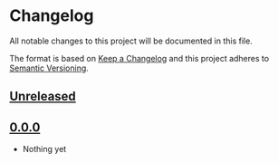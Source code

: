# Changelog

All notable changes to this project will be documented in this file.

The format is based on [Keep a Changelog](https://keepachangelog.com/en/1.1.0/) and this project adheres to [Semantic Versioning](https://semver.org/spec/v2.0.0.html).

## [Unreleased]

## [0.0.0]

- Nothing yet

[Unreleased]: https://github.com/pycross-org/pycross_github_io/compare/0.0.0...HEAD
[0.0.0]: https://github.com/pycross-org/pycross_github_io/releases/tag/0.0.0
